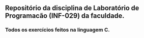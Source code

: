 ## Repositório da disciplina de Laboratório de Programacão (INF-029) da faculdade.
### Todos os exercícios feitos na linguagem C.
